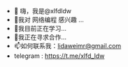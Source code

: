 - 👋 嗨，我是@xlfdldw
- 👀我对 网络编程 感兴趣 ...
- 🌱我目前正在学习...
- 💞️我正在寻求合作...
- 📫如何联系我：lidaweimr@gmail.com
-    telegram : https://t.me/xlfd_ldw

<!---
xlfdldw/xlfdldw is a ✨ special ✨ repository because its `README.md` (this file) appears on your GitHub profile.
You can click the Preview link to take a look at your changes.
--->
